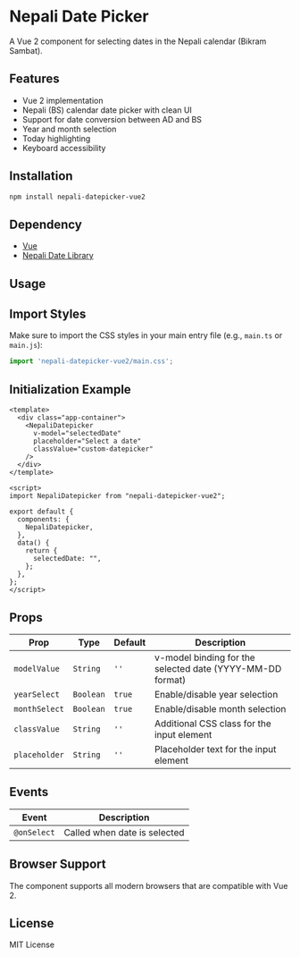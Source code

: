 # Nepali Date Picker

A Vue 2 component for selecting dates in the Nepali calendar (Bikram Sambat).

## Features

- Vue 2 implementation
- Nepali (BS) calendar date picker with clean UI
- Support for date conversion between AD and BS
- Year and month selection
- Today highlighting
- Keyboard accessibility

## Installation

```bash
npm install nepali-datepicker-vue2
```

## Dependency
- [Vue](https://vuejs.org/)
- [Nepali Date Library](https://www.npmjs.com/package/nepali-date-library) 

## Usage

## Import Styles

Make sure to import the CSS styles in your main entry file (e.g., `main.ts` or `main.js`):

```ts
import 'nepali-datepicker-vue2/main.css';
```

## Initialization Example

```vue
<template>
  <div class="app-container">
    <NepaliDatepicker
      v-model="selectedDate"
      placeholder="Select a date"
      classValue="custom-datepicker"
    />
  </div>
</template>

<script>
import NepaliDatepicker from "nepali-datepicker-vue2";

export default {
  components: {
    NepaliDatepicker,
  },
  data() {
    return {
      selectedDate: "",
    };
  },
};
</script>
```

## Props

| Prop | Type | Default | Description |
|------|------|---------|-------------|
| `modelValue` | `String` | `''` | v-model binding for the selected date (YYYY-MM-DD format) |
| `yearSelect` | `Boolean` | `true` | Enable/disable year selection |
| `monthSelect` | `Boolean` | `true` | Enable/disable month selection |
| `classValue` | `String` | `''` | Additional CSS class for the input element |
| `placeholder` | `String` | `''` | Placeholder text for the input element |

## Events
| Event | Description |
|------|-------------|
| `@onSelect` | Called when date is selected |

## Browser Support

The component supports all modern browsers that are compatible with Vue 2.

## License

MIT License